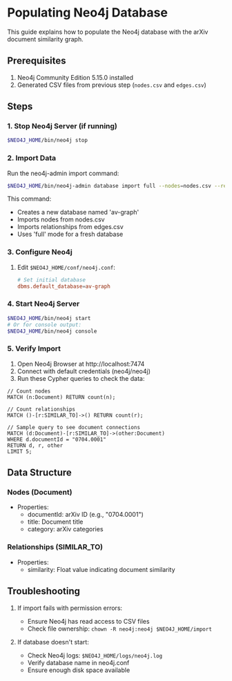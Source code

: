 # Populating Neo4j Database

This guide explains how to populate the Neo4j database with the arXiv document similarity graph.

## Prerequisites

1. Neo4j Community Edition 5.15.0 installed
2. Generated CSV files from previous step (`nodes.csv` and `edges.csv`)

## Steps

### 1. Stop Neo4j Server (if running)
```bash
$NEO4J_HOME/bin/neo4j stop
```

### 2. Import Data
Run the neo4j-admin import command:
```bash
$NEO4J_HOME/bin/neo4j-admin database import full --nodes=nodes.csv --relationships=edges.csv av-graph
```

This command:
- Creates a new database named 'av-graph'
- Imports nodes from nodes.csv
- Imports relationships from edges.csv
- Uses 'full' mode for a fresh database

### 3. Configure Neo4j

1. Edit `$NEO4J_HOME/conf/neo4j.conf`:
   ```conf
   # Set initial database
   dbms.default_database=av-graph
   ```

### 4. Start Neo4j Server
```bash
$NEO4J_HOME/bin/neo4j start
# Or for console output:
$NEO4J_HOME/bin/neo4j console
```

### 5. Verify Import

1. Open Neo4j Browser at http://localhost:7474
2. Connect with default credentials (neo4j/neo4j)
3. Run these Cypher queries to check the data:

```cypher
// Count nodes
MATCH (n:Document) RETURN count(n);

// Count relationships
MATCH ()-[r:SIMILAR_TO]->() RETURN count(r);

// Sample query to see document connections
MATCH (d:Document)-[r:SIMILAR_TO]->(other:Document)
WHERE d.documentId = "0704.0001"
RETURN d, r, other
LIMIT 5;
```

## Data Structure

### Nodes (Document)
- Properties:
  - documentId: arXiv ID (e.g., "0704.0001")
  - title: Document title
  - category: arXiv categories

### Relationships (SIMILAR_TO)
- Properties:
  - similarity: Float value indicating document similarity

## Troubleshooting

1. If import fails with permission errors:
   - Ensure Neo4j has read access to CSV files
   - Check file ownership: `chown -R neo4j:neo4j $NEO4J_HOME/import`

2. If database doesn't start:
   - Check Neo4j logs: `$NEO4J_HOME/logs/neo4j.log`
   - Verify database name in neo4j.conf
   - Ensure enough disk space available
